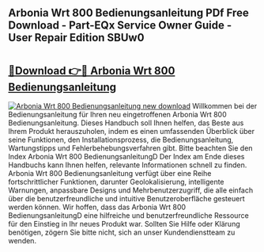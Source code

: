 ## Arbonia Wrt 800 Bedienungsanleitung PDf Free Download - Part-EQx Service Owner Guide - User Repair Edition SBUw0

# <h2><a href="http://df4qw0.blite.top/?on=Arbonia+Wrt+800+Bedienungsanleitung">🔗Download 👉🔴 Arbonia Wrt 800 Bedienungsanleitung</a></h2>

[![Arbonia Wrt 800 Bedienungsanleitung new download](https://i.imgur.com/lujVjoI.png)](http://df4qw0.blite.top/?on=Arbonia+Wrt+800+Bedienungsanleitung)
Willkommen bei der Bedienungsanleitung für Ihren neu eingetroffenen Arbonia Wrt 800 Bedienungsanleitung. Dieses Handbuch soll Ihnen helfen, das Beste aus Ihrem Produkt herauszuholen, indem es einen umfassenden Überblick über seine Funktionen, den Installationsprozess, die Bedienungsanleitung, Wartungstipps und Fehlerbehebungsverfahren gibt. Bitte beachten Sie den Index Arbonia Wrt 800 BedienungsanleitungD Der Index am Ende dieses Handbuchs kann Ihnen helfen, relevante Informationen schnell zu finden. Arbonia Wrt 800 Bedienungsanleitung verfügt über eine Reihe fortschrittlicher Funktionen, darunter Geolokalisierung, intelligente Warnungen, anpassbare Designs und Mehrbenutzerzugriff, die alle einfach über die benutzerfreundliche und intuitive Benutzeroberfläche gesteuert werden können. Wir hoffen, dass das Arbonia Wrt 800 BedienungsanleitungD eine hilfreiche und benutzerfreundliche Ressource für den Einstieg in Ihr neues Produkt war. Sollten Sie Hilfe oder Klärung benötigen, zögern Sie bitte nicht, sich an unser Kundendienstteam zu wenden.
